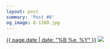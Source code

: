 ```yaml
---
layout: post
summary: 'Post #8'
og_image: 8-1280.jpg
---
```


<p>
  <time><a href="/8">{{ page.date | date: "%B %e, %Y" }}</a></time>
  <a href="/8"><img src="{{ site.assets_url }}/8-640.jpg" srcset="{{ site.assets_url }}/8-1280.jpg 1280w, {{ site.assets_url }}/8-960.jpg 960w, {{ site.assets_url }}/8-640.jpg 640w, {{ site.assets_url }}/8-320.jpg 320w" sizes="(min-width: 700px) 50vw, calc(100vw - 2rem)" /></a>
</p>
